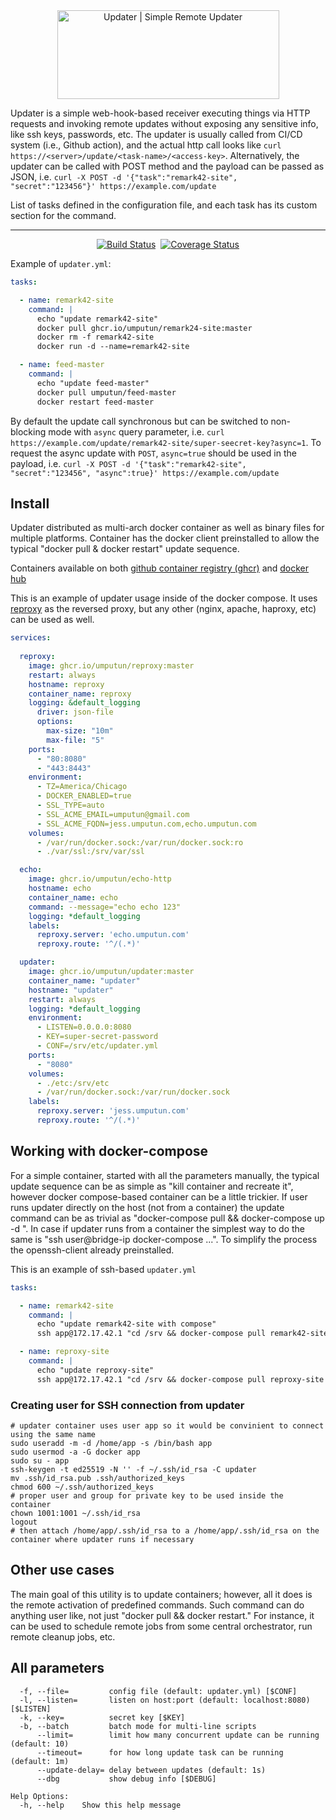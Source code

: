 <div align="center">
  <img class="logo" src="https://raw.githubusercontent.com/umputun/updater/master/site/logo-bg.svg" width="355px" height="142px" alt="Updater | Simple Remote Updater"/>
</div>

Updater is a simple web-hook-based receiver executing things via HTTP requests and invoking remote updates without exposing any sensitive info, like ssh keys, passwords, etc. The updater is usually called from CI/CD system (i.e., Github action), and the actual http call looks like `curl https://<server>/update/<task-name>/<access-key>`. Alternatively, the updater can be called with POST method and the payload can be passed as JSON, i.e. `curl -X POST -d '{"task":"remark42-site", "secret":"123456"}' https://example.com/update`

List of tasks defined in the configuration file, and each task has its custom section for the command.

---

<div align="center">

[![Build Status](https://github.com/umputun/updater/workflows/build/badge.svg)](https://github.com/umputun/updater/actions) &nbsp;[![Coverage Status](https://coveralls.io/repos/github/umputun/updater/badge.svg?branch=master)](https://coveralls.io/github/umputun/updater?branch=master) 

</div>

Example of `updater.yml`:

```yaml
tasks:

  - name: remark42-site
    command: |
      echo "update remark42-site"
      docker pull ghcr.io/umputun/remark24-site:master
      docker rm -f remark42-site
      docker run -d --name=remark42-site

  - name: feed-master
    command: |
      echo "update feed-master"
      docker pull umputun/feed-master
      docker restart feed-master
```

By default the update call synchronous but can be switched to non-blocking mode with `async` query parameter, i.e. `curl https://example.com/update/remark42-site/super-seecret-key?async=1`. To request the async update with `POST`, `async=true` should be used in the payload, i.e. `curl -X POST -d '{"task":"remark42-site", "secret":"123456", "async":true}' https://example.com/update`

## Install

Updater distributed as multi-arch docker container as well as binary files for multiple platforms. Container has the docker client preinstalled to allow the typical "docker pull & docker restart" update sequence.

Containers available on both [github container registry (ghcr)](https://github.com/umputun/updater/pkgs/container/updater) and [docker hub](https://hub.docker.com/repository/docker/umputun/updater)


This is an example of updater usage inside of the docker compose. It uses [reproxy](https://reproxy.io) as the reversed proxy, but any other (nginx, apache, haproxy, etc) can be used as well.

```yaml
services:
  
  reproxy:
    image: ghcr.io/umputun/reproxy:master
    restart: always
    hostname: reproxy
    container_name: reproxy
    logging: &default_logging
      driver: json-file
      options:
        max-size: "10m"
        max-file: "5"
    ports:
      - "80:8080"
      - "443:8443"
    environment:
      - TZ=America/Chicago
      - DOCKER_ENABLED=true
      - SSL_TYPE=auto
      - SSL_ACME_EMAIL=umputun@gmail.com
      - SSL_ACME_FQDN=jess.umputun.com,echo.umputun.com
    volumes:
      - /var/run/docker.sock:/var/run/docker.sock:ro
      - ./var/ssl:/srv/var/ssl

  echo:
    image: ghcr.io/umputun/echo-http
    hostname: echo
    container_name: echo
    command: --message="echo echo 123"
    logging: *default_logging
    labels:
      reproxy.server: 'echo.umputun.com'
      reproxy.route: '^/(.*)'

  updater:
    image: ghcr.io/umputun/updater:master
    container_name: "updater"
    hostname: "updater"
    restart: always
    logging: *default_logging
    environment:
      - LISTEN=0.0.0.0:8080
      - KEY=super-secret-password
      - CONF=/srv/etc/updater.yml
    ports:
      - "8080"
    volumes:
      - ./etc:/srv/etc
      - /var/run/docker.sock:/var/run/docker.sock
    labels:
      reproxy.server: 'jess.umputun.com'
      reproxy.route: '^/(.*)'
```

## Working with docker-compose

For a simple container, started with all the parameters manually, the typical update sequence can be as simple as "kill container and recreate it", however docker compose-based container can be a little trickier. If user runs updater directly on the host (not from a container) the update command can be as trivial as "docker-compose pull <service> && docker-compose up -d <service>". In case if updater runs from a container the simplest way to do the same is "ssh user@bridge-ip docker-compose ...". To simplify the process the openssh-client already preinstalled. 

This is an example of ssh-based `updater.yml`

```yaml
tasks:

  - name: remark42-site
    command: |
      echo "update remark42-site with compose"
      ssh app@172.17.42.1 "cd /srv && docker-compose pull remark42-site && docker-compose up -d remark42-site"

  - name: reproxy-site
    command: |
      echo "update reproxy-site"
      ssh app@172.17.42.1 "cd /srv && docker-compose pull reproxy-site && docker-compose up -d reproxy-site"
```

### Creating user for SSH connection from updater

```shell
# updater container uses user app so it would be convinient to connect using the same name
sudo useradd -m -d /home/app -s /bin/bash app
sudo usermod -a -G docker app
sudo su - app
ssh-keygen -t ed25519 -N '' -f ~/.ssh/id_rsa -C updater
mv .ssh/id_rsa.pub .ssh/authorized_keys
chmod 600 ~/.ssh/authorized_keys
# proper user and group for private key to be used inside the container
chown 1001:1001 ~/.ssh/id_rsa
logout
# then attach /home/app/.ssh/id_rsa to a /home/app/.ssh/id_rsa on the container where updater runs if necessary
```

## Other use cases

The main goal of this utility is to update containers; however, all it does is the remote activation of predefined commands. Such command can do anything user like, not just "docker pull && docker restart." For instance, it can be used to schedule remote jobs from some central orchestrator, run remote cleanup jobs, etc.

## All parameters

```
  -f, --file=         config file (default: updater.yml) [$CONF]
  -l, --listen=       listen on host:port (default: localhost:8080) [$LISTEN]
  -k, --key=          secret key [$KEY]
  -b, --batch         batch mode for multi-line scripts
      --limit=        limit how many concurrent update can be running (default: 10)
      --timeout=      for how long update task can be running (default: 1m)
      --update-delay= delay between updates (default: 1s)
      --dbg           show debug info [$DEBUG]

Help Options:
  -h, --help    Show this help message

```
